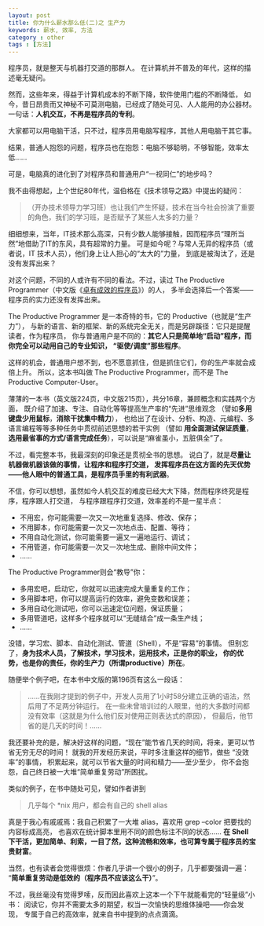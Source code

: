 ```yaml
---
layout: post
title: 你为什么薪水那么低(二)之 生产力
keywords: 薪水, 效率, 方法
category : other
tags : [方法]
---
```


程序员，就是整天与机器打交道的那群人。 
在计算机并不普及的年代，这样的描述毫无疑问。

然而，这些年来，得益于计算机成本的不断下降，软件使用门槛的不断降低，
如今，昔日昂贵而又神秘不可莫测电脑，已经成了随处可见、人人能用的办公器材。
一句话：**人机交互，不再是程序员的专利**。

大家都可以用电脑干活，只不过，程序员用电脑写程序，其他人用电脑干其它事。 

结果，普通人抱怨的问题，程序员也在抱怨：电脑不够聪明，不够智能，效率太低…… 
 
可是，电脑真的进化到了对程序员和普通用户“一视同仁”的地步吗？ 
 
我不由得想起，上个世纪80年代，温伯格在《技术领导之路》中提出的疑问： 

>  （开办技术领导力学习班）也让我们产生怀疑，技术在当今社会扮演了重要的角色，我们的学习班，是否赋予了某些人太多的力量？ 
 
细细想来，当年，IT技术那么高深，只有少数人能够接触，因而程序员“理所当然”地借助了IT的东风，具有超常的力量。
可是如今呢？与常人无异的程序员（或者说，IT 技术人员），他们身上让人担心的“太大的”力量，
到底是被淘汰了，还是没有发挥出来？ 
 
对这个问题，不同的人或许有不同的看法。不过，读过 The Productive Programmer（中文版《[卓有成效的程序员](http://t.cn/zWRXVoq)》）的人，
多半会选择后一个答案——程序员的实力还没有发挥出来。 
 
The Productive Programmer 是一本奇特的书，它的 Productive（也就是“生产力”），
与新的语言、新的框架、新的系统完全无关，而是另辟蹊径：它只是提醒读者，作为程序员，
你与普通用户是不同的：**其它人只是简单地“启动”程序，而你完全可以动用自己的专业知识，
“驱使/调度”那些程序**。

这样的机会，普通用户想不到，也不愿意抓住，但是抓住它们，你的生产率就会成倍上升。
所以，这本书叫做 The Productive Programmer，而不是 The Productive Computer-User。 
 
薄薄的一本书（英文版224页，中文版215页），共分16章，兼顾概念和实践两个方面，
既介绍了加速、专注、自动化等等提高生产率的“先进”思维观念
（譬如**多用键盘少用鼠标**，**消除干扰集中精力**），
也给出了在设计、分析、构造、元编程、多语言编程等等多种任务中贯彻前述思想的若干实例
（譬如 **用全面测试保证质量**，**选用最省事的方式/语言完成任务**），可以说是“麻雀虽小，五脏俱全”了。 
 
不过，看完整本书，我最深刻的印象还是贯彻全书的思想。
说白了，就是**尽量让机器做机器该做的事情，让程序和程序打交道，
发挥程序员在这方面的先天优势——他人眼中的普通工具，是程序员手里的有利武器**。 

不信，你可以想想，虽然如今人机交互的难度已经大大下降，然而程序终究是程序，程序跟人打交道，
与程序跟程序打交道，效率差的不是一星半点： 

- 不用宏，你可能需要一次又一次地重复选择、修改、保存； 
- 不用脚本，你可能需要一次又一次地点击、配置、等待； 
- 不用自动化测试，你可能需要一遍又一遍地运行、调试； 
- 不用管道，你可能需要一次又一次地生成、删除中间文件； 
- …… 
 
The Productive Programmer则会“教导”你： 

- 多用宏吧，启动它，你就可以迅速完成大量重复的工作； 
- 多用脚本吧，你可以提高运行的效率，避免变数和误差； 
- 多用自动化测试吧，你可以迅速定位问题，保证质量； 
- 多用管道吧，这样多个程序就可以“无缝结合”成一条生产线； 
- …… 
 
没错，学习宏、脚本、自动化测试、管道（Shell），不是“容易”的事情。
但别忘了，**身为技术人员，了解技术，学习技术，运用技术，正是你的职业，
你的优势，也是你的责任，你的生产力（所谓productive）所在**。

随便举个例子吧，在本书中文版的第196页有这么一段话： 
 
>  ……在我刚才提到的例子中，开发人员用了1小时58分建立正确的语法，然后用了不足两分钟运行。
> 在一些未曾培训过的人眼里，他的大多数时间都没有效率（这就是为什么他们反对使用正则表达式的原因），
> 但最后，他节省的是几天的时间！…… 
 
我还要补充的是，解决好这样的问题，“现在”能节省几天的时间，将来，更可以节省无穷无尽的时间！
就我的开发经历来说，平时多注重这样的细节，做些 “没效率”的事情，
积累起来，就可以节省大量的时间和精力——至少至少，
你不会抱怨，自己终日被一大堆“简单重复劳动”所困扰。 
 
类似的例子，在书中随处可见，譬如作者讲到

> 几乎每个 *nix 用户，都会有自己的 shell alias

真是于我心有戚戚焉：我自己积累了一大堆 alias，喜欢用 grep –color 把要找的内容标成高亮，
也喜欢在统计脚本里用不同的颜色标注不同的状态……
**在 Shell 下干活，更加简单、利索，一目了然，这种流畅和效率，也可算专属于程序员的宝贵财富**。 
 
当然，也有读者会觉得很烦：作者几乎讲一个很小的例子，几乎都要强调一遍：
“**简单重复劳动是低效的（程序员不应该这么干）**”。

不过，我丝毫没有觉得罗嗦，反而因此喜欢上这本一个下午就能看完的“轻量级”小书：
阅读它，你并不需要太多的期望，权当一次愉快的思维体操吧——你会发现，
专属于自己的高效率，就来自书中提到的点点滴滴。